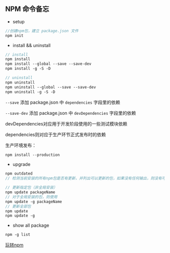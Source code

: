 ## NPM 命令备忘

  - setup

```scss
//创建npm包，建立 package.json 文件
npm init
```

  - install && uninstall

```scss
// install
npm install
npm install --global --save --save-dev
npm install -g -S -D

// uninstall
npm uninstall
npm uninstall --global --save --save-dev
npm uninstall -g -S -D
```

`--save` 添加 package.json 中 `dependencies` 字段里的依赖

`--save-dev` 添加 package.json 中 `devDependencies` 字段里的依赖

devDependencies对应用于开发阶段使用的一些测试模块依赖

dependencies则对应于生产环节正式发布时的依赖

生产环境发布：

```scss
npm install --production
```

  - upgrade

```scss
npm outdated
// 检测当前安装的所有npm包是否有更新，并列出可以更新的包，如果没有任何输出，则没有可用更新

// 更新指定包（非全局安装）
npm update packageName
// 对于全局安装的包，则使用
npm update -g packageName
// 更新全部包
npm update
npm update -g 
```

  - show all package

```sass
npm -g list
```

[玩转npm](http://www.alloyteam.com/2016/03/master-npm/)